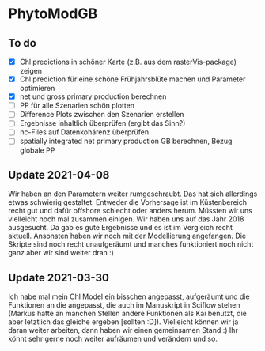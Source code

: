# PhytoModGB

## To do

- [x] Chl predictions in schöner Karte (z.B. aus dem rasterVis-package) zeigen  
- [x] Chl prediction für eine schöne Frühjahrsblüte machen und Parameter optimieren
- [x] net und gross primary production berechnen 
- [ ] PP für alle Szenarien schön plotten
- [ ] Difference Plots zwischen den Szenarien erstellen
- [ ] Ergebnisse inhaltlich überprüfen (ergibt das Sinn?)
- [ ] nc-Files auf Datenkohärenz überprüfen
- [ ] spatially integrated net primary production GB berechnen, Bezug globale PP 

## Update 2021-04-08
Wir haben an den Parametern weiter rumgeschraubt. Das hat sich allerdings etwas schwierig gestaltet. Entweder die Vorhersage ist im Küstenbereich recht gut und dafür offshore schlecht oder anders herum. Müssten wir uns vielleicht noch mal zusammen einigen. Wir haben uns auf das Jahr 2018 ausgesucht. Da gab es gute Ergebnisse und es ist im Vergleich recht aktuell. 
Ansonsten haben wir noch mit der Modellierung angefangen. Die Skripte sind noch recht unaufgeräumt und manches funktioniert noch nicht ganz aber wir sind weiter dran :)

## Update 2021-03-30
Ich habe mal mein Chl Model ein bisschen angepasst, aufgeräumt und die Funktionen an die angepasst, die auch im Manuskript in Sciflow stehen (Markus hatte an manchen Stellen andere Funktionen als Kai benutzt, die aber letztlich das gleiche ergeben [sollten :D]). Vielleicht können wir ja daran weiter arbeiten, dann haben wir einen gemeinsamen Stand :) Ihr könnt sehr gerne noch weiter aufräumen und verändern und so.
